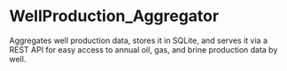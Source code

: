 # WellProduction_Aggregator
Aggregates well production data, stores it in SQLite, and serves it via a REST API for easy access to annual oil, gas, and brine production data by well.
